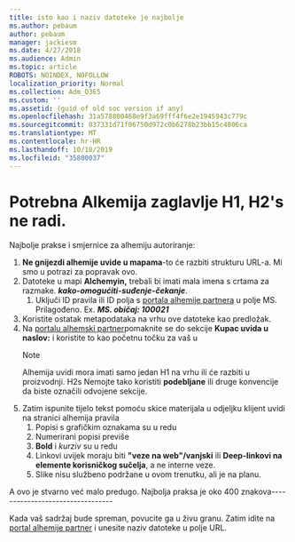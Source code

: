```yaml
---
title: isto kao i naziv datoteke je najbolje
ms.author: pebaum
author: pebaum
manager: jackiesm
ms.date: 4/27/2018
ms.audience: Admin
ms.topic: article
ROBOTS: NOINDEX, NOFOLLOW
localization_priority: Normal
ms.collection: Adm_O365
ms.custom: ''
ms.assetid: (guid of old soc version if any)
ms.openlocfilehash: 31a578800468e9f3a69fff4f6e2e1945943c779c
ms.sourcegitcommit: 037331d71f06750d972c0b6278b23bb15c4806ca
ms.translationtype: MT
ms.contentlocale: hr-HR
ms.lasthandoff: 10/18/2019
ms.locfileid: "35800037"
---
```

# <a name="required-alchemy-header-h1-h2s-dont-work"></a>Potrebna Alkemija zaglavlje H1, H2's ne radi.
Najbolje prakse i smjernice za alhemiju autoriranje:

1. **Ne gnijezdi alhemije uvide u mapama**-to će razbiti strukturu URL-a. Mi smo u potrazi za popravak ovo.
1. Datoteke u mapi **Alchemyin,** trebali bi imati mala imena s crtama za razmake. ***kako-omogućiti-suđenje-čekanje***.
    1. Uključi ID pravila ili ID polja s [portala alhemije partnera](https://alchemyportal.azurewebsites.net) u polje MS. Prilagođeno. Ex. ***MS. običaj: 100021***
1. Koristite ostatak metapodataka na vrhu ove datoteke kao predložak.
1. Na [portalu alhemski partner](https://alchemyportal.azurewebsites.net)pomaknite se do sekcije **Kupac uvida u naslov:** i koristite to kao početnu točku za vaš u 
    > [!NOTE]
    > Alhemija uvidi mora imati samo jedan H1 na vrhu ili će razbiti u proizvodnji. H2s Nemojte tako koristiti **podebljane** ili druge konvencije da biste označili odvojene sekcije.
1. Zatim ispunite tijelo tekst pomoću skice materijala u odjeljku klijent uvidi na stranici alhemija pravila
    1. Popisi s grafičkim oznakama su u redu
    1. Numerirani popisi previše
    1. **Bold** i *kurziv* su u redu
    1. Linkovi uvijek moraju biti **"veze na web"/vanjski** ili **Deep-linkovi na elemente korisničkog sučelja**, a ne interne veze.
    1. Slike nisu službeno podržane u ovom trenutku, ali je na planu.

A ovo je stvarno već malo predugo. Najbolja praksa je oko 400 znakova---------------------------------

Kada vaš sadržaj bude spreman, povucite ga u živu granu. Zatim idite na [portal alhemije partner](https://alchemyportal.azurewebsites.net) i unesite naziv datoteke u polje URL. 